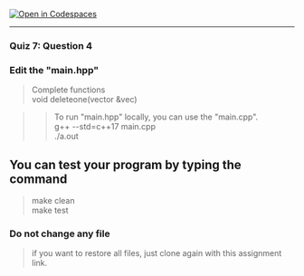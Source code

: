 [![Open in Codespaces](https://classroom.github.com/assets/launch-codespace-2972f46106e565e64193e422d61a12cf1da4916b45550586e14ef0a7c637dd04.svg)](https://classroom.github.com/open-in-codespaces?assignment_repo_id=15912149)
<!--
[A6-2] (https://prezi.com/p/edit/-xdwv8fik5xk/)

![A6-2](https://nimbus-screenshots.s3.amazonaws.com/s/ac06ba1edf608a5b180e7068287ef8c4.png) -->

---

### Quiz 7: Question 4

### Edit the "main.hpp"

> Complete functions <br>
> void deleteone(vector<int> &vec)

> > To run "main.hpp" locally, you can use the "main.cpp". <br>
> > g++ --std=c++17 main.cpp <br>
> > ./a.out

<!--
### 👓 Watch:

- [Vector Insertion and Deletion [Lab7-11]](https://youtu.be/bu4Ab1UN_m0) -->

## You can test your program by typing the command

> make clean <br>
> make test

### Do not change any file

> if you want to restore all files, just clone again with this assignment link.
